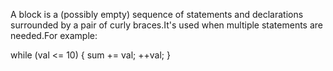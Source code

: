 A block is a (possibly empty) sequence of statements and declarations surrounded by a pair of curly braces.It's used when multiple statements are needed.For example:

while (val <= 10) {
    sum += val;
    ++val;
}
